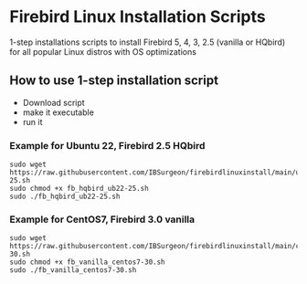 # Firebird Linux Installation Scripts
1-step installations scripts to install Firebird 5, 4, 3, 2.5 (vanilla or HQbird) for all popular Linux distros with OS optimizations

## How to use 1-step installation script

* Download script
* make it executable
* run it

### Example for Ubuntu 22, Firebird 2.5 HQbird
```
sudo wget https://raw.githubusercontent.com/IBSurgeon/firebirdlinuxinstall/main/ubuntu22/fb_hqbird_ub22-25.sh
sudo chmod +x fb_hqbird_ub22-25.sh
sudo ./fb_hqbird_ub22-25.sh
```

### Example for CentOS7, Firebird 3.0 vanilla
```
sudo wget https://raw.githubusercontent.com/IBSurgeon/firebirdlinuxinstall/main/centos7/fb_vanilla_centos7-30.sh
sudo chmod +x fb_vanilla_centos7-30.sh
sudo ./fb_vanilla_centos7-30.sh
```
